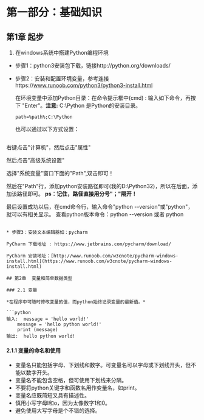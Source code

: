 # 第一部分：基础知识

## 第1章  起步
1. 在windows系统中搭建Python编程环境

* 步骤1：python3安装包下载，链接http://python.org/downloads/

* 步骤2：安装和配置环境变量，参考连接https://www.runoob.com/python3/python3-install.html

  在环境变量中添加Python目录：在命令提示框中(cmd) : 输入如下命令，再按下 "Enter"。**注意:** C:\Python 是Python的安装目录。

  ``` 
  path=%path%;C:\Python 
  ```

  也可以通过以下方式设置：

  ``` 
右键点击"计算机"，然后点击"属性"
  
  然后点击"高级系统设置"
  
  选择"系统变量"窗口下面的"Path",双击即可！
  
  然后在"Path"行，添加python安装路径即可(我的D:\Python32)，所以在后面，添加该路径即可。 **ps：记住，路径直接用分号"；"隔开！**
  
  最后设置成功以后，在cmd命令行，输入命令"python --version"或"python"，就可以有相关显示。 查看python版本命令：python --version 或者 python
  ```
  
* 步骤3：安装文本编辑器如：pycharm

  PyCharm 下载地址 : https://www.jetbrains.com/pycharm/download/

  PyCharm 安装地址：[http://www.runoob.com/w3cnote/pycharm-windows-install.html](https://www.runoob.com/w3cnote/pycharm-windows-install.html)

## 第2章  变量和简单数据类型

### 2.1 变量

*在程序中可随时修改变量的值，而python始终记录变量的最新值。*

```python
输入:  message = 'hello world!'
	  message = 'hello python world!'
	  print (message)
输出:  hello python world!
```

#### 2.1.1 变量的命名和使用

* 变量名只能包括字母、下划线和数字。可变量名可以字母或下划线开头，但不能以数字开头。
* 变量名不能包含空格，但可使用下划线来分隔。
* 不要将python关键字和函数名用作变量名，如print。
* 变量名应既简短又具有描述性。
* 慎用小写字母l和o，因为太像数字1和0。
* 避免使用大写字母是个不错的选择。
